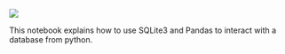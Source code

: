[<img src="https://deepnote.com/buttons/launch-in-deepnote-small.svg">](https://deepnote.com/@econdesousa/SQLite3-database-interaction-from-Python-aKBf81LDRFaeYbSIBRKA1w)

This notebook explains how to use SQLite3 and Pandas to interact with a database from python.


